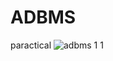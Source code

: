 # ADBMS
paractical
![adbms 1 1](https://github.com/user-attachments/assets/6816e906-b500-4209-a9b9-7b29752f6784)
